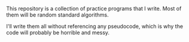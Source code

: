 This repository is a collection of practice programs that I write. Most of them will be random standard algorithms.

I'll write them all without referencing any pseudocode, which is why the code will probably be horrible and messy.
